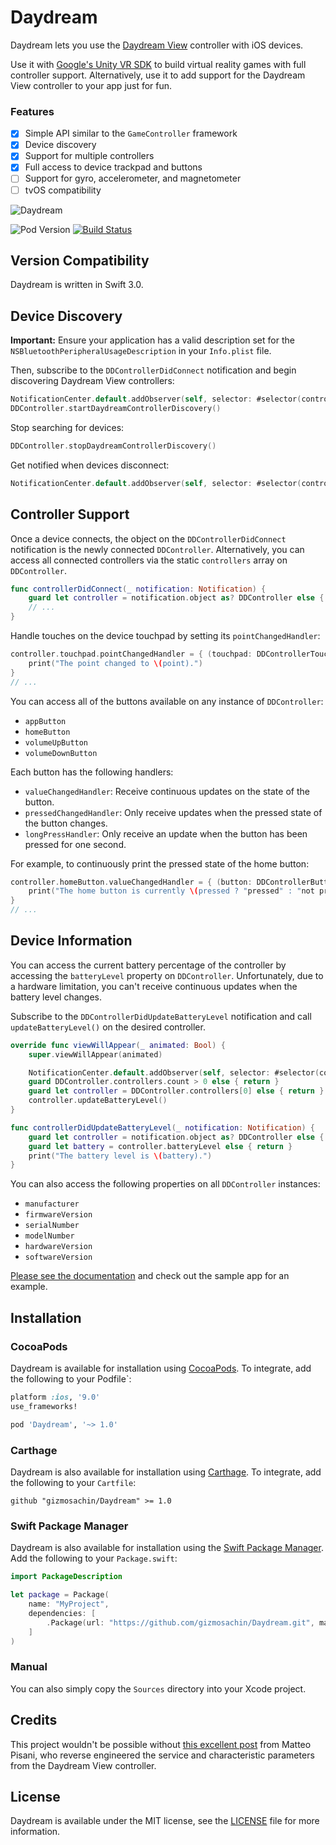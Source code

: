 # Daydream

Daydream lets you use the [Daydream View](https://madeby.google.com/vr/) controller with iOS devices.

Use it with [Google's Unity VR SDK](https://developers.google.com/vr/unity/) to build virtual reality games with full controller support. 
Alternatively, use it to add support for the Daydream View controller to your app just for fun.

### Features
- [x] Simple API similar to the `GameController` framework
- [x] Device discovery
- [x] Support for multiple controllers
- [x] Full access to device trackpad and buttons
- [ ] Support for gyro, accelerometer, and magnetometer
- [ ] tvOS compatibility

![Daydream](https://raw.githubusercontent.com/gizmosachin/Daydream/master/Daydream.gif)

![Pod Version](https://img.shields.io/cocoapods/v/Daydream.svg) [![Build Status](https://travis-ci.org/gizmosachin/Daydream.svg?branch=master)](https://travis-ci.org/gizmosachin/Daydream)

## Version Compatibility

Daydream is written in Swift 3.0.

## Device Discovery

**Important:** Ensure your application has a valid description set for the `NSBluetoothPeripheralUsageDescription` in your `Info.plist` file.

Then, subscribe to the `DDControllerDidConnect` notification and begin discovering Daydream View controllers:

``` swift
NotificationCenter.default.addObserver(self, selector: #selector(controllerDidConnect(_:)), name: Notification.Name.DDControllerDidConnect, object: nil)
DDController.startDaydreamControllerDiscovery()
```

Stop searching for devices:
``` swift
DDController.stopDaydreamControllerDiscovery()
```

Get notified when devices disconnect:
```swift
NotificationCenter.default.addObserver(self, selector: #selector(controllerDidDisconnect(_:)), name: Notification.Name.DDControllerDidDisconnect, object: nil)
```

## Controller Support

Once a device connects, the object on the `DDControllerDidConnect` notification is the newly connected `DDController`. Alternatively, you can access all connected controllers via the static `controllers` array on `DDController`.

```swift
func controllerDidConnect(_ notification: Notification) {
	guard let controller = notification.object as? DDController else { return }
	// ...
}
```

Handle touches on the device touchpad by setting its `pointChangedHandler`:
```swift
controller.touchpad.pointChangedHandler = { (touchpad: DDControllerTouchpad, point: CGPoint) in
	print("The point changed to \(point).")
}
// ...
```

You can access all of the buttons available on any instance of `DDController`:
- `appButton`
- `homeButton`
- `volumeUpButton`
- `volumeDownButton`

Each button has the following handlers:
- `valueChangedHandler`: Receive continuous updates on the state of the button.
- `pressedChangedHandler`: Only receive updates when the pressed state of the button changes.
- `longPressHandler`: Only receive an update when the button has been pressed for one second.

For example, to continuously print the pressed state of the home button:
```swift
controller.homeButton.valueChangedHandler = { (button: DDControllerButton, pressed: Bool) in
	print("The home button is currently \(pressed ? "pressed" : "not pressed").")
}
// ...
```

## Device Information

You can access the current battery percentage of the controller by accessing the `batteryLevel` property on `DDController`. Unfortunately, due to a hardware limitation, you can't receive continuous updates when the battery level changes. 

Subscribe to the `DDControllerDidUpdateBatteryLevel` notification and call `updateBatteryLevel()` on the desired controller.

```swift
override func viewWillAppear(_ animated: Bool) {
	super.viewWillAppear(animated)

	NotificationCenter.default.addObserver(self, selector: #selector(controllerDidUpdateBatteryLevel(_:)), name: Notification.Name.DDControllerDidUpdateBatteryLevel, object: nil)
	guard DDController.controllers.count > 0 else { return }
	guard let controller = DDController.controllers[0] else { return }
	controller.updateBatteryLevel()
}

func controllerDidUpdateBatteryLevel(_ notification: Notification) {
	guard let controller = notification.object as? DDController else { return }
	guard let battery = controller.batteryLevel else { return }
	print("The battery level is \(battery).")
}
```

You can also access the following properties on all `DDController` instances:
- `manufacturer`
- `firmwareVersion`
- `serialNumber`
- `modelNumber`
- `hardwareVersion`
- `softwareVersion`

[Please see the documentation](http://gizmosachin.github.io/Daydream/docs) and check out the sample app for an example.

## Installation

### CocoaPods

Daydream is available for installation using [CocoaPods](http://cocoapods.org/). To integrate, add the following to your Podfile`:

``` ruby
platform :ios, '9.0'
use_frameworks!

pod 'Daydream', '~> 1.0'
```

### Carthage

Daydream is also available for installation using [Carthage](https://github.com/Carthage/Carthage). To integrate, add the following to your `Cartfile`:

``` odgl
github "gizmosachin/Daydream" >= 1.0
```

### Swift Package Manager

Daydream is also available for installation using the [Swift Package Manager](https://swift.org/package-manager/). Add the following to your `Package.swift`:

``` swift
import PackageDescription

let package = Package(
    name: "MyProject",
    dependencies: [
        .Package(url: "https://github.com/gizmosachin/Daydream.git", majorVersion: 0),
    ]
)
```

### Manual

You can also simply copy the `Sources` directory into your Xcode project.

## Credits

This project wouldn't be possible without [this excellent post](https://hackernoon.com/how-i-hacked-google-daydream-controller-c4619ef318e4) from Matteo Pisani, who reverse engineered the service and characteristic parameters from the Daydream View controller.

## License

Daydream is available under the MIT license, see the [LICENSE](https://github.com/gizmosachin/Daydream/blob/master/LICENSE) file for more information.
